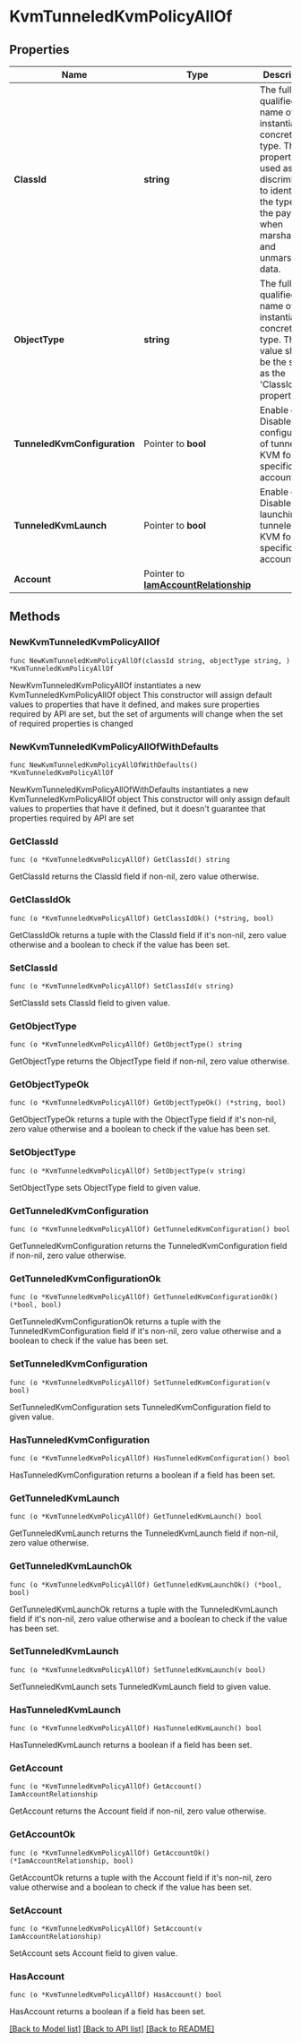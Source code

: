 # KvmTunneledKvmPolicyAllOf

## Properties

Name | Type | Description | Notes
------------ | ------------- | ------------- | -------------
**ClassId** | **string** | The fully-qualified name of the instantiated, concrete type. This property is used as a discriminator to identify the type of the payload when marshaling and unmarshaling data. | [default to "kvm.TunneledKvmPolicy"]
**ObjectType** | **string** | The fully-qualified name of the instantiated, concrete type. The value should be the same as the &#39;ClassId&#39; property. | [default to "kvm.TunneledKvmPolicy"]
**TunneledKvmConfiguration** | Pointer to **bool** | Enable or Disable configuration of tunneled KVM for a specific account. | [optional] [default to false]
**TunneledKvmLaunch** | Pointer to **bool** | Enable or Disable launching tunneled KVM for a specific account. | [optional] [default to false]
**Account** | Pointer to [**IamAccountRelationship**](IamAccountRelationship.md) |  | [optional] 

## Methods

### NewKvmTunneledKvmPolicyAllOf

`func NewKvmTunneledKvmPolicyAllOf(classId string, objectType string, ) *KvmTunneledKvmPolicyAllOf`

NewKvmTunneledKvmPolicyAllOf instantiates a new KvmTunneledKvmPolicyAllOf object
This constructor will assign default values to properties that have it defined,
and makes sure properties required by API are set, but the set of arguments
will change when the set of required properties is changed

### NewKvmTunneledKvmPolicyAllOfWithDefaults

`func NewKvmTunneledKvmPolicyAllOfWithDefaults() *KvmTunneledKvmPolicyAllOf`

NewKvmTunneledKvmPolicyAllOfWithDefaults instantiates a new KvmTunneledKvmPolicyAllOf object
This constructor will only assign default values to properties that have it defined,
but it doesn't guarantee that properties required by API are set

### GetClassId

`func (o *KvmTunneledKvmPolicyAllOf) GetClassId() string`

GetClassId returns the ClassId field if non-nil, zero value otherwise.

### GetClassIdOk

`func (o *KvmTunneledKvmPolicyAllOf) GetClassIdOk() (*string, bool)`

GetClassIdOk returns a tuple with the ClassId field if it's non-nil, zero value otherwise
and a boolean to check if the value has been set.

### SetClassId

`func (o *KvmTunneledKvmPolicyAllOf) SetClassId(v string)`

SetClassId sets ClassId field to given value.


### GetObjectType

`func (o *KvmTunneledKvmPolicyAllOf) GetObjectType() string`

GetObjectType returns the ObjectType field if non-nil, zero value otherwise.

### GetObjectTypeOk

`func (o *KvmTunneledKvmPolicyAllOf) GetObjectTypeOk() (*string, bool)`

GetObjectTypeOk returns a tuple with the ObjectType field if it's non-nil, zero value otherwise
and a boolean to check if the value has been set.

### SetObjectType

`func (o *KvmTunneledKvmPolicyAllOf) SetObjectType(v string)`

SetObjectType sets ObjectType field to given value.


### GetTunneledKvmConfiguration

`func (o *KvmTunneledKvmPolicyAllOf) GetTunneledKvmConfiguration() bool`

GetTunneledKvmConfiguration returns the TunneledKvmConfiguration field if non-nil, zero value otherwise.

### GetTunneledKvmConfigurationOk

`func (o *KvmTunneledKvmPolicyAllOf) GetTunneledKvmConfigurationOk() (*bool, bool)`

GetTunneledKvmConfigurationOk returns a tuple with the TunneledKvmConfiguration field if it's non-nil, zero value otherwise
and a boolean to check if the value has been set.

### SetTunneledKvmConfiguration

`func (o *KvmTunneledKvmPolicyAllOf) SetTunneledKvmConfiguration(v bool)`

SetTunneledKvmConfiguration sets TunneledKvmConfiguration field to given value.

### HasTunneledKvmConfiguration

`func (o *KvmTunneledKvmPolicyAllOf) HasTunneledKvmConfiguration() bool`

HasTunneledKvmConfiguration returns a boolean if a field has been set.

### GetTunneledKvmLaunch

`func (o *KvmTunneledKvmPolicyAllOf) GetTunneledKvmLaunch() bool`

GetTunneledKvmLaunch returns the TunneledKvmLaunch field if non-nil, zero value otherwise.

### GetTunneledKvmLaunchOk

`func (o *KvmTunneledKvmPolicyAllOf) GetTunneledKvmLaunchOk() (*bool, bool)`

GetTunneledKvmLaunchOk returns a tuple with the TunneledKvmLaunch field if it's non-nil, zero value otherwise
and a boolean to check if the value has been set.

### SetTunneledKvmLaunch

`func (o *KvmTunneledKvmPolicyAllOf) SetTunneledKvmLaunch(v bool)`

SetTunneledKvmLaunch sets TunneledKvmLaunch field to given value.

### HasTunneledKvmLaunch

`func (o *KvmTunneledKvmPolicyAllOf) HasTunneledKvmLaunch() bool`

HasTunneledKvmLaunch returns a boolean if a field has been set.

### GetAccount

`func (o *KvmTunneledKvmPolicyAllOf) GetAccount() IamAccountRelationship`

GetAccount returns the Account field if non-nil, zero value otherwise.

### GetAccountOk

`func (o *KvmTunneledKvmPolicyAllOf) GetAccountOk() (*IamAccountRelationship, bool)`

GetAccountOk returns a tuple with the Account field if it's non-nil, zero value otherwise
and a boolean to check if the value has been set.

### SetAccount

`func (o *KvmTunneledKvmPolicyAllOf) SetAccount(v IamAccountRelationship)`

SetAccount sets Account field to given value.

### HasAccount

`func (o *KvmTunneledKvmPolicyAllOf) HasAccount() bool`

HasAccount returns a boolean if a field has been set.


[[Back to Model list]](../README.md#documentation-for-models) [[Back to API list]](../README.md#documentation-for-api-endpoints) [[Back to README]](../README.md)



